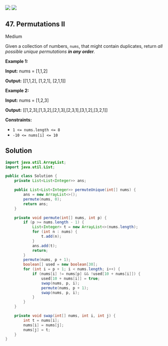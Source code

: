 [![](https://img.shields.io/github/stars/javadev/LeetCode-in-Java?label=Stars&style=flat-square)](https://github.com/javadev/LeetCode-in-Java)
[![](https://img.shields.io/github/forks/javadev/LeetCode-in-Java?label=Fork%20me%20on%20GitHub%20&style=flat-square)](https://github.com/javadev/LeetCode-in-Java/fork)

## 47\. Permutations II

Medium

Given a collection of numbers, `nums`, that might contain duplicates, return _all possible unique permutations **in any order**._

**Example 1:**

**Input:** nums = [1,1,2]

**Output:** [[1,1,2], [1,2,1], [2,1,1]] 

**Example 2:**

**Input:** nums = [1,2,3]

**Output:** [[1,2,3],[1,3,2],[2,1,3],[2,3,1],[3,1,2],[3,2,1]] 

**Constraints:**

*   `1 <= nums.length <= 8`
*   `-10 <= nums[i] <= 10`

## Solution

```java
import java.util.ArrayList;
import java.util.List;

public class Solution {
    private List<List<Integer>> ans;

    public List<List<Integer>> permuteUnique(int[] nums) {
        ans = new ArrayList<>();
        permute(nums, 0);
        return ans;
    }

    private void permute(int[] nums, int p) {
        if (p >= nums.length - 1) {
            List<Integer> t = new ArrayList<>(nums.length);
            for (int n : nums) {
                t.add(n);
            }
            ans.add(t);
            return;
        }
        permute(nums, p + 1);
        boolean[] used = new boolean[30];
        for (int i = p + 1; i < nums.length; i++) {
            if (nums[i] != nums[p] && !used[10 + nums[i]]) {
                used[10 + nums[i]] = true;
                swap(nums, p, i);
                permute(nums, p + 1);
                swap(nums, p, i);
            }
        }
    }

    private void swap(int[] nums, int i, int j) {
        int t = nums[i];
        nums[i] = nums[j];
        nums[j] = t;
    }
}
```